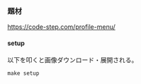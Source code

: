 ### 題材

https://code-step.com/profile-menu/

#### setup

以下を叩くと画像ダウンロード・展開される。

```console
make setup
```
